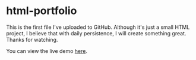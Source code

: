# html-portfolio
This is the first file I've uploaded to GitHub. Although it's just a small HTML project, I believe that with daily persistence, I will create something great. Thanks for watching.

You can view the live demo [here](https://mayihsuan.github.io/html-portfolio/).
